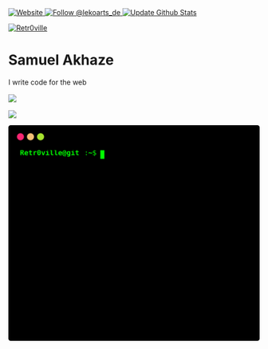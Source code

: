 <a href="https://rtrvl-portfolio.netlify.app/">

<img alt="Website" src="https://img.shields.io/badge/-website-blue">

  </a>

  <a href="https://dev.to/retr0ville">

<img src="https://img.shields.io/badge/dev.to-0A0A0A?style=for-the-badge&logo=devdotto&logoColor=white" alt="Follow @lekoarts_de" />

  </a>
    <a href="https://github.com/yogeshwaran01/github-stats-terminal-style/actions/workflows/main.yml">

<img src="https://github.com/yogeshwaran01/github-stats-terminal-style/actions/workflows/main.yml/badge.svg" alt="Update Github Stats" title="Terminal Style GitHub Stats">

  </a>


<p align="center">

<a href='https://rtrvl-portfolio.netlify.app/' target='_blank'><img src='https://i.postimg.cc/90JPB97v/logo.png' border='0' alt="Retr0ville"/></a>



<h1>Samuel Akhaze</h1>
<p>I write code for the web</p>
<p>
  <a href="https://github.com/Retr0ville">
    <img align="center" src="https://github-readme-stats.vercel.app/api?&theme=radical&username=Retr0ville&show_icons=true&count_private=true&include_all_commits=false">
  </a>
</p>
<p>
<img align="center" src="https://github-readme-stats.vercel.app/api/top-langs/?username=Retr0ville&theme=radical&show_icons=true&langs_count=10">
</p>
<p >
  <a href="https://github.com/Retr0ville">
    <img align="center" src="./github_stats.svg">
  </a>
</p>







